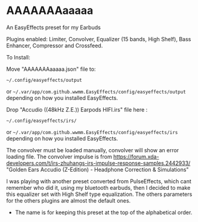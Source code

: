 # AAAAAAAaaaaa
An EasyEffects preset for my Earbuds

Plugins enabled: Limiter, Convolver, Equalizer (15 bands, High Shelf), Bass Enhancer, Compressor and Crossfeed.

To Install:

Move "AAAAAAAaaaaa.json" file to:

<code>~/.config/easyeffects/output</code>

or
<code>~/.var/app/com.github.wwmm.EasyEffects/config/easyeffects/output</code>
depending on how you installed EasyEffects.


Drop "Accudio ((48kHz Z.E.)) Earpods HIFI.irs" file here :

<code>~/.config/easyeffects/irs/</code>

or
<code>~/.var/app/com.github.wwmm.EasyEffects/config/easyeffects/irs</code>
depending on how you installed EasyEffects.

The convolver must be loaded manually, convolver will show an error loading file.
The convolver impulse is from https://forum.xda-developers.com/t/irs-zhuhangs-irs-impulse-response-samples.2442933/ "Golden Ears Accudio (Z-Edition) - Headphone Correction & Simulations"

I was playing with another preset converted from PulseEffects, which cant remember who did it, using my bluetooth earbuds, then I decided to make this equalizer set with High Shelf type equalization. The others parameters for the others plugins are almost the default ones.   

* The name is for keeping this preset at the top of the alphabetical order.
